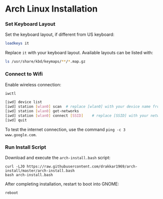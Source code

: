 # Arch Linux Installation

### Set Keyboard Layout

Set the keyboard layout, if different from US keyboard:

```bash
loadkeys it
```

 Replace `it`  with your keyboard layout. Available layouts can be listed with:

```bash
ls /usr/share/kbd/keymaps/**/*.map.gz
```

### Connect to Wifi

Enable wireless connection:

```bash
iwctl
```

```bash
[iwd] device list
[iwd] station [wlan0] scan	# replace [wlan0] with your device name from the previous command
[iwd] station [wlan0] get-networks
[iwd] station [wlan0] connect [SSID]	# replace [SSID] with your network name from the previous command
[iwd] quit
```

To test the internet connection, use the command `ping -c 3 www.google.com`.

### Run Install Script

Download and execute the `arch-install.bash` script:

```shell
curl -LJO https://raw.githubusercontent.com/drakkar1969/arch-install/master/arch-install.bash
bash arch-install.bash
```

After completing installation, restart to boot into GNOME:

```shell
reboot
```
